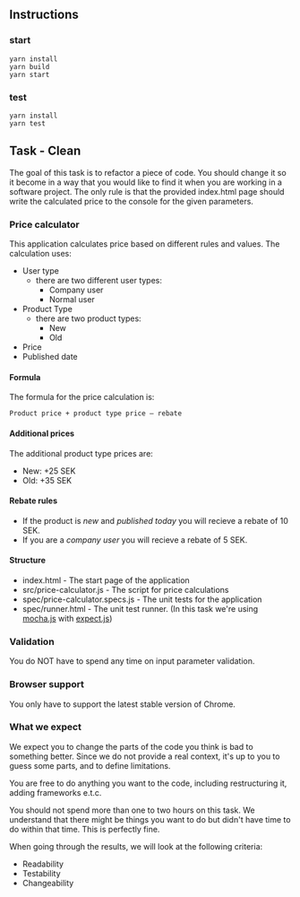 ## Instructions

### start

```
yarn install
yarn build
yarn start
```

### test

```
yarn install
yarn test
```

## Task - Clean

The goal of this task is to refactor a piece of code. You should change it so it become in a way that you would like to find it when you are working in a software project. The only rule is that the
provided index.html page should write the calculated price to the console for the given parameters.

### Price calculator

This application calculates price based on different rules and values. The calculation uses:

- User type
  - there are two different user types:
    - Company user
    - Normal user
- Product Type
  - there are two product types:
    - New
    - Old
- Price
- Published date

#### Formula

The formula for the price calculation is:

`Product price + product type price – rebate`

#### Additional prices

The additional product type prices are:

- New: +25 SEK
- Old: +35 SEK

#### Rebate rules

- If the product is _new_ and _published today_ you will recieve a rebate of 10 SEK.
- If you are a _company user_ you will recieve a rebate of 5 SEK.

#### Structure

- index.html - The start page of the application
- src/price-calculator.js - The script for price calculations
- spec/price-calculator.specs.js - The unit tests for the application
- spec/runner.html - The unit test runner. (In this task we're using [mocha.js](https://github.com/visionmedia/mocha) with [expect.js](https://github.com/LearnBoost/expect.js))

### Validation

You do NOT have to spend any time on input parameter validation.

### Browser support

You only have to support the latest stable version of Chrome.

### What we expect

We expect you to change the parts of the code you think is bad to something better. Since we do not provide a real context, it's up to you to guess some parts, and to define limitations.

You are free to do anything you want to the code, including restructuring it, adding frameworks e.t.c.

You should not spend more than one to two hours on this task. We understand that there might be things you want to do but didn't have time to do within that time. This is perfectly fine.

When going through the results, we will look at the following criteria:

- Readability
- Testability
- Changeability
